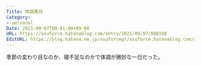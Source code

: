 ```yaml
---
Title: 体調悪目
Category:
- personal
Date: 2021-09-07T00:01:00+09:00
URL: https://asuforce.hatenablog.com/entry/2021/09/07/000100
EditURL: https://blog.hatena.ne.jp/asuforcegt/asuforce.hatenablog.com/atom/entry/13574176438009287648
---
```


季節の変わり目なのか、寝不足なのかで体調が微妙な一日だった。
